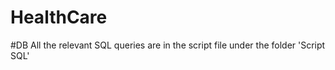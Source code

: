 # HealthCare


#DB
All the relevant SQL queries are in the script file under the folder 'Script SQL'

